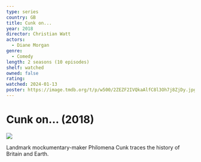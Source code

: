 ```yaml
---
type: series
country: GB
title: Cunk on...
year: 2018
director: Christian Watt
actors:
  - Diane Morgan
genre:
  - Comedy
length: 2 seasons (10 episodes)
shelf: watched
owned: false
rating:
watched: 2024-01-13
poster: https://image.tmdb.org/t/p/w500/2ZEZF2IVQkaAlfC8l3Oh7j8ZjDy.jpg
---
```


# Cunk on... (2018)

![](https://image.tmdb.org/t/p/w500/2ZEZF2IVQkaAlfC8l3Oh7j8ZjDy.jpg)

Landmark mockumentary-maker Philomena Cunk traces the history of Britain and Earth.